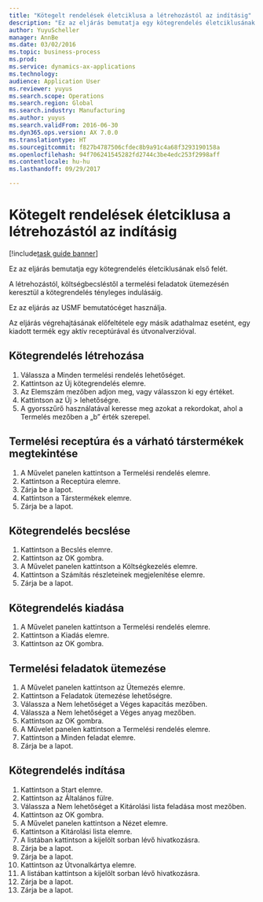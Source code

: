 ```yaml
--- 
title: "Kötegelt rendelések életciklusa a létrehozástól az indításig"
description: "Ez az eljárás bemutatja egy kötegrendelés életciklusának első felét."
author: YuyuScheller
manager: AnnBe
ms.date: 03/02/2016
ms.topic: business-process
ms.prod: 
ms.service: dynamics-ax-applications
ms.technology: 
audience: Application User
ms.reviewer: yuyus
ms.search.scope: Operations
ms.search.region: Global
ms.search.industry: Manufacturing
ms.author: yuyus
ms.search.validFrom: 2016-06-30
ms.dyn365.ops.version: AX 7.0.0
ms.translationtype: HT
ms.sourcegitcommit: f827b4787506cfdec8b9a91c4a68f3293190158a
ms.openlocfilehash: 94f706241545282fd2744c3be4edc253f2998aff
ms.contentlocale: hu-hu
ms.lasthandoff: 09/29/2017

---
```

# <a name="batch-order-lifecycle-from-create-to-start"></a>Kötegelt rendelések életciklusa a létrehozástól az indításig

[!include[task guide banner](../../includes/task-guide-banner.md)]

Ez az eljárás bemutatja egy kötegrendelés életciklusának első felét.

A létrehozástól, költségbecsléstől a termelési feladatok ütemezésén keresztül a kötegrendelés tényleges indulásáig.



Ez az eljárás az USMF bemutatócéget használja. 



Az eljárás végrehajtásának előfeltétele egy másik adathalmaz esetént, egy kiadott termék egy aktív receptúrával és útvonalverzióval.


## <a name="create-a-batch-order"></a>Kötegrendelés létrehozása
1. Válassza a Minden termelési rendelés lehetőséget.
2. Kattintson az Új kötegrendelés elemre.
3. Az Elemszám mezőben adjon meg, vagy válasszon ki egy értéket.
4. Kattintson az Új > lehetőségre.
5. A gyorsszűrő használatával keresse meg azokat a rekordokat, ahol a Termelés mezőben a „b” érték szerepel.

## <a name="view-production-formula-and-expected-co-products"></a>Termelési receptúra és a várható társtermékek megtekintése
1. A Művelet panelen kattintson a Termelési rendelés elemre.
2. Kattintson a Receptúra elemre.
3. Zárja be a lapot.
4. Kattintson a Társtermékek elemre.
5. Zárja be a lapot.

## <a name="estimate-the-batch-order"></a>Kötegrendelés becslése
1. Kattintson a Becslés elemre.
2. Kattintson az OK gombra.
3. A Művelet panelen kattintson a Költségkezelés elemre.
4. Kattintson a Számítás részleteinek megjelenítése elemre.
5. Zárja be a lapot.

## <a name="release-the-batch-order"></a>Kötegrendelés kiadása
1. A Művelet panelen kattintson a Termelési rendelés elemre.
2. Kattintson a Kiadás elemre.
3. Kattintson az OK gombra.

## <a name="schedule-production-jobs"></a>Termelési feladatok ütemezése
1. A Művelet panelen kattintson az Ütemezés elemre.
2. Kattintson a Feladatok ütemezése lehetőségre.
3. Válassza a Nem lehetőséget a Véges kapacitás mezőben.
4. Válassza a Nem lehetőséget a Véges anyag mezőben.
5. Kattintson az OK gombra.
6. A Művelet panelen kattintson a Termelési rendelés elemre.
7. Kattintson a Minden feladat elemre.
8. Zárja be a lapot.

## <a name="start-the-batch-order"></a>Kötegrendelés indítása
1. Kattintson a Start elemre.
2. Kattintson az Általános fülre.
3. Válassza a Nem lehetőséget a Kitárolási lista feladása most mezőben.
4. Kattintson az OK gombra.
5. A Művelet panelen kattintson a Nézet elemre.
6. Kattintson a Kitárolási lista elemre.
7. A listában kattintson a kijelölt sorban lévő hivatkozásra.
8. Zárja be a lapot.
9. Zárja be a lapot.
10. Kattintson az Útvonalkártya elemre.
11. A listában kattintson a kijelölt sorban lévő hivatkozásra.
12. Zárja be a lapot.
13. Zárja be a lapot.


